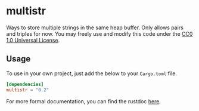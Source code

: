 multistr
========

Ways to store multiple strings in the same heap buffer. Only allows pairs and
triples for now. You may freely use and modify this code under the
[CC0 1.0 Universal License](LICENSE).

Usage
-----

To use in your own project, just add the below to your `Cargo.toml` file.

```toml
[dependencies]
multistr = "0.2"
```

For more formal documentation, you can find the rustdoc
[here](https://clarcharr.github.io/multistr/multistr/).
